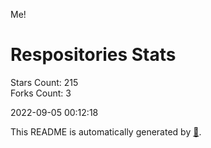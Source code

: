Me!

# Respositories Stats
Stars Count: 215  
Forks Count: 3

2022-09-05 00:12:18  

This README is automatically generated by [🐰](https://github.com/rnitta/rnitta).
